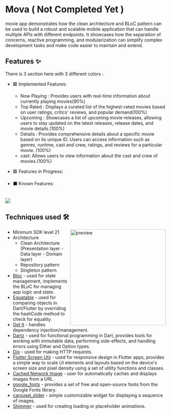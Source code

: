 # Mova ( **Not Completed Yet** )
movie app demonstrates how the clean architecture and BLoC pattern can be used to build a robust and scalable mobile application that can handle multiple APIs with different endpoints. It showcases how the separation of concerns, reactive programming, and modularization can simplify complex development tasks and make code easier to maintain and extend.

## Features ✨
There is 3 section here with 3 different colors :
- 🟩 Implemented Features:

  - Now Playing :  Provides users with real-time information about currently playing movies(90%)
  - Top Rated : Displays a curated list of the highest-rated movies based on user ratings, critics' reviews, and popular demand(100%)
  - Upcoming : Showcases a list of upcoming movie releases, allowing users to stay updated on the latest releases, release dates, and movie details.(100%)
  - Details : Provides comprehensive details about a specific movie based on its unique ID. Users can access information such as genres, runtime, cast and crew, ratings, and reviews for a particular movie. (100%)
  - cast: Allows users to view information about the cast and crew of movies.(100%)

- 🟥 Features in Progress:

- ⬛ Known Features:

<br/>
<img width="" src="https://github.com/moha-b/Mova/assets/73842931/49bf5741-ce14-4a1e-9586-95b49e3f269f" />


<br/>


## Techniques used 🛠️    

<img width="300" align="right" src="https://github.com/moha-b/Mova/assets/73842931/9bcd7c9b-80a3-4933-b8e1-99ead186663b" alt="preview" />
 
- Minimum SDK level 21
- Architecture
  - Clean Architecture (Presentation layer - Data layer - Domain layer)
  - Repository pattern
  - Singleton pattern
- [Bloc](https://bloclibrary.dev/#/) - used for state management, implements the BLoC for managing app logic and state.
- [Equatable](https://pub.dev/packages/equatable) - used for comparing objects in Dart/Flutter by overriding the hashCode method to check for equality.
- [Get It](https://pub.dev/packages/get_it) - handles dependency injection/management.
- [Dartz](https://pub.dev/packages/dartz) - used for functional programming in Dart, provides tools for working with immutable data, performing side-effects, and handling errors using Either and Option types.
- [Dio](https://pub.dev/packages/dio) - used for making HTTP requests.
- [Flutter Screen Util](https://pub.dev/packages/flutter_screenutil) - used for responsive design in Flutter apps, provides a simple way to scale UI elements and layouts based on the device's screen size and pixel density using a set of utility functions and classes.
- [Cached Network Image](https://pub.dev/packages/cached_network_image) - user for automatically caches and displays images from a URL.
- [google_fonts](https://pub.dev/packages/google_fonts) - provides a set of free and open-source fonts from the Google Fonts library.
- [carousel_slider](https://pub.dev/packages/carousel_slider) - simple customizable widget for displaying a sequence of images.
- [Shimmer](https://pub.dev/packages/shimmer) - used for creating loading or placeholder animations.

